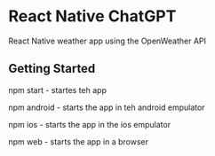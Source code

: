 # React Native ChatGPT

React Native weather app using the OpenWeather API

## Getting Started

npm start - startes teh app

npm android - starts the app in teh android empulator

npm ios - starts the app in the ios empulator

npm web - starts the app in a browser